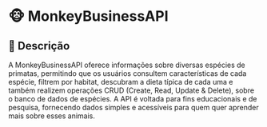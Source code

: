 # :monkey_face: MonkeyBusinessAPI

## :memo: Descrição

A MonkeyBusinessAPI oferece informações sobre diversas espécies de primatas, permitindo que os usuários consultem características de cada espécie, filtrem por habitat, descubram a dieta típica de cada uma e também realizem operações CRUD (Create, Read, Update & Delete), sobre o banco de dados de espécies. A API é voltada para fins educacionais e de pesquisa, fornecendo dados simples e acessíveis para quem quer aprender mais sobre esses animais.

